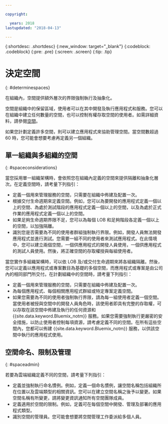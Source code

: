 ```yaml
---

copyright:

  years: 2018
lastupdated: "2018-04-13"

---
```


{:shortdesc: .shortdesc}
{:new_window: target="_blank"}
{:codeblock: .codeblock}
{:pre: .pre}
{:screen: .screen}
{:tip: .tip}

# 決定空間
{: #determinespaces}

在組織內，空間提供額外層次的界限強制執行及抽象化。

空間是組織中的保留區域，使用者可以在其中開發及執行應用程式和服務。您可以在組織中建立任何數量的空間，也可以控制有權存取空間的使用者。如需詳細資料，請參閱[空間](/docs/account/orgs_spaces.html#orgsspacesusers)。

如果您計劃定義許多空間，則可以建立應用程式來協助管理空間。當空間數超過 60 時，您可能會想要考慮再定義另一個組織。

## 單一組織與多組織的空間
{: #spaceconsiderations}

當您採用單一組織架構時，會依照您在組織內定義的空間來提供隔離和抽象化層次。在定義空間時，請考量下列指引：

* 定義一個用來管理服務的空間，只需要在組織中佈建及配置一次。
* 根據交付生命週期來定義空間。例如，您可以為要開發的應用程式定義一個以上的空間、為處於測試階段的應用程式定義一個以上的空間，以及為處於正式作業的應用程式定義一個以上的空間。
* 如果足夠生命週期界限不足，您可以為每個 LOB 和足夠階段各定義一個以上的空間，以加強隔離。
* 識別您是否需要為不同的使用者群組強制執行界限。例如，開發人員無法開發應用程式並進行測試。您需要一組不同的使用者來測試應用程式。在此情境中，您可以建立兩個空間，一個供應用程式的開發人員使用，一個供應用程式的測試人員使用。然後，將正確空間的存取權授與每組使用者。

當您實作多組織架構時，可以依 LOB 及/或交付生命週期來將各組織隔離。然後，您可以定義以應用程式或專案數目為基礎的多個空間，而應用程式或專案是由公司內的相同部門所交付。在計劃組織中的空間時，請考量下列指引：

* 定義一個用來管理服務的空間，只需要在組織中佈建及配置一次。
* 為每個應用程式、每個相關應用程式群組或特定專案定義空間。
* 如果您需要為不同的使用者強制執行界限，請為每一組使用者定義一個空間。當使用者被授與空間中的開發人員角色時，該使用者即具有完整的存取權，可以存取在該空間中佈建及執行的任何資源和 {{site.data.keyword.Bluemix_notm}} 服務。如果您需要強制執行更嚴密的安全措施，以防止使用者控制每項資源，請考慮定義不同的空間。在所有這些空間內，您都可以佈建 {{site.data.keyword.Bluemix_notm}} 服務，以供該空間中執行的應用程式使用。

## 空間命名、限制及管理
{: #spaceadmin}

若要為雲端組織定義不同的空間，請考量下列指引：

* 定義並強制執行命名慣例。例如，定義一個命名慣例，讓空間名稱包括組織所在位置以及雲端類型的相關資訊。您可以在建立空間名稱之後予以變更。如果空間名稱有所變更，請將變更資訊通知所有空間團隊成員。
* 定義適用於空間的限制。例如，定義可在每個空間中開發、管理及部署的應用程式類型。
* 識別空間的管理員。您可能會想要將空間管理工作委派給多個人員。

